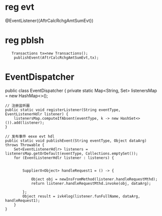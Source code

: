 

# reg evt

@EventListener({AftrCalcRchgAmtSumEvt})
 
 


# reg pblsh

       Transactions tx=new Transactions();
        publishEvent(AftrCalcRchgAmtSumEvt,tx);

# EventDispatcher


public class EventDispatcher {
private static Map<String, Set<EventListenerHdlr>> listenersMap = new HashMap<>();

    // 注册监听器
    public static void registerListener(String eventType, EventListenerHdlr listener) {
        listenersMap.computeIfAbsent(eventType, k -> new HashSet<>()).add(listener);
    }

    // 发布事件 eexe evt hdl
    public static void publishEvent(String eventType, Object dataArg) throws Throwable {
        Set<EventListenerHdlr> listeners = listenersMap.getOrDefault(eventType, Collections.emptySet());
        for (EventListenerHdlr listener : listeners) {


            SupplierX<Object> handleRequest1 = () -> {

                Object obj = newInsFromMethod(listener.handleRequestMthd);
                return listener.handleRequestMthd.invoke(obj, dataArg);

            };
            Object result = ivk4log(listener.funFullName, dataArg, handleRequest1);
        }
    }
